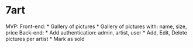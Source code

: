 # 7art

MVP:
    Front-end:
        * Gallery of pictures
        * Gallery of pictures with: name, size, price
    Back-end:
        * Add authentication: admin, artist, user
        * Add, Edit, Delete pictures per artist
        * Mark as sold